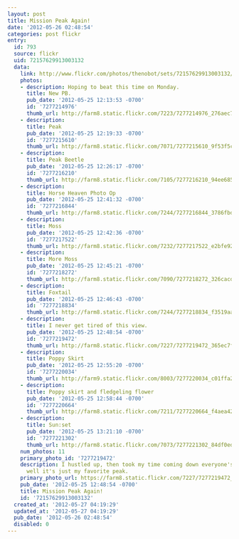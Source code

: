 ```yaml
---
layout: post
title: Mission Peak Again!
date: '2012-05-26 02:48:54'
categories: post flickr
entry:
  id: 793
  source: flickr
  uid: 72157629913003132
  data:
    link: http://www.flickr.com/photos/thenobot/sets/72157629913003132/
    photos:
    - description: Hoping to beat this time on Monday.
      title: New PB.
      pub_date: '2012-05-25 12:13:53 -0700'
      id: '7277214976'
      thumb_url: http://farm8.static.flickr.com/7223/7277214976_276aec709a_s.jpg
    - description: 
      title: Peak
      pub_date: '2012-05-25 12:19:33 -0700'
      id: '7277215610'
      thumb_url: http://farm8.static.flickr.com/7071/7277215610_9f53f5ca57_s.jpg
    - description: 
      title: Peak Beetle
      pub_date: '2012-05-25 12:26:17 -0700'
      id: '7277216210'
      thumb_url: http://farm8.static.flickr.com/7105/7277216210_94ee685808_s.jpg
    - description: 
      title: Horse Heaven Photo Op
      pub_date: '2012-05-25 12:41:32 -0700'
      id: '7277216844'
      thumb_url: http://farm8.static.flickr.com/7244/7277216844_3786fbd9f1_s.jpg
    - description: 
      title: Moss
      pub_date: '2012-05-25 12:42:36 -0700'
      id: '7277217522'
      thumb_url: http://farm8.static.flickr.com/7232/7277217522_e2bfe92d59_s.jpg
    - description: 
      title: More Moss
      pub_date: '2012-05-25 12:45:21 -0700'
      id: '7277218272'
      thumb_url: http://farm8.static.flickr.com/7090/7277218272_326cacdf97_s.jpg
    - description: 
      title: Foxtail
      pub_date: '2012-05-25 12:46:43 -0700'
      id: '7277218834'
      thumb_url: http://farm8.static.flickr.com/7244/7277218834_f3519aa792_s.jpg
    - description: 
      title: I never get tired of this view.
      pub_date: '2012-05-25 12:48:54 -0700'
      id: '7277219472'
      thumb_url: http://farm8.static.flickr.com/7227/7277219472_365ec7f7b9_s.jpg
    - description: 
      title: Poppy Skirt
      pub_date: '2012-05-25 12:55:20 -0700'
      id: '7277220034'
      thumb_url: http://farm9.static.flickr.com/8003/7277220034_c01ffa28d7_s.jpg
    - description: 
      title: Poppy skirt and fledgeling flower
      pub_date: '2012-05-25 12:58:44 -0700'
      id: '7277220664'
      thumb_url: http://farm8.static.flickr.com/7211/7277220664_f4aea4260b_s.jpg
    - description: 
      title: Sun:set
      pub_date: '2012-05-25 13:21:10 -0700'
      id: '7277221302'
      thumb_url: http://farm8.static.flickr.com/7073/7277221302_84df0ed143_s.jpg
    num_photos: 11
    primary_photo_id: '7277219472'
    description: I hustled up, then took my time coming down everyone's favorite peak!  Ok,
      well it's just my favorite peak.
    primary_photo_url: https://farm8.static.flickr.com/7227/7277219472_365ec7f7b9_m.jpg
    pub_date: '2012-05-25 12:48:54 -0700'
    title: Mission Peak Again!
    id: '72157629913003132'
  created_at: '2012-05-27 04:19:29'
  updated_at: '2012-05-27 04:19:29'
  pub_date: '2012-05-26 02:48:54'
  disabled: 0
---
```

